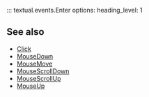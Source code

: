 ::: textual.events.Enter
    options:
      heading_level: 1

## See also

- [Click](click.md)
- [MouseDown](mouse_down.md)
- [MouseMove](mouse_move.md)
- [MouseScrollDown](mouse_scroll_down.md)
- [MouseScrollUp](mouse_scroll_up.md)
- [MouseUp](mouse_up.md)

